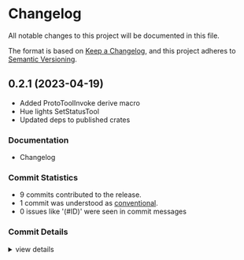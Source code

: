 # Changelog

All notable changes to this project will be documented in this file.

The format is based on [Keep a Changelog](https://keepachangelog.com/en/1.0.0/),
and this project adheres to [Semantic Versioning](https://semver.org/spec/v2.0.0.html).

## 0.2.1 (2023-04-19)

- Added ProtoToolInvoke derive macro
- Hue lights SetStatusTool
- Updated deps to published crates

### Documentation

 - <csr-id-ba8709fa7f21a6d77739437a9f65409016c6b364/> Changelog

### Commit Statistics

<csr-read-only-do-not-edit/>

 - 9 commits contributed to the release.
 - 1 commit was understood as [conventional](https://www.conventionalcommits.org).
 - 0 issues like '(#ID)' were seen in commit messages

### Commit Details

<csr-read-only-do-not-edit/>

<details><summary>view details</summary>

 * **Uncategorized**
    - Changelog ([`ba8709f`](https://github.com/ssoudan/sapiens/commit/ba8709fa7f21a6d77739437a9f65409016c6b364))
    - [changelog] ([`a36c535`](https://github.com/ssoudan/sapiens/commit/a36c5354033a5d4d59fa5765b3be85d92c0d5556))
    - [deps] updated ([`e9d7a0e`](https://github.com/ssoudan/sapiens/commit/e9d7a0e59e122aa070b5ecb96e16bf53e73144af))
    - [deps] updated ([`eaf3f18`](https://github.com/ssoudan/sapiens/commit/eaf3f18ac20ca49c1146a84e131e90b82a294d4c))
    - [version] ([`43dd12d`](https://github.com/ssoudan/sapiens/commit/43dd12da54faaa1d580ff1e9c793b828592572b1))
    - [deps] ([`83b587d`](https://github.com/ssoudan/sapiens/commit/83b587dccea6e5ef2d9340f1a3ac125369945ae3))
    - [+] cleanup ([`ff4d208`](https://github.com/ssoudan/sapiens/commit/ff4d208b951253b18c3faf5f76f99b891ff41c15))
    - [+] cleanup ([`a53a608`](https://github.com/ssoudan/sapiens/commit/a53a6088db84fe99ad20e74905a59d0505d87feb))
    - [+] renaming ([`f664941`](https://github.com/ssoudan/sapiens/commit/f664941f2aba36cd9bce7493a19d030d2945bd50))
</details>

